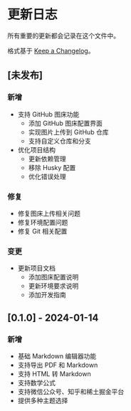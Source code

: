 # 更新日志

所有重要的更新都会记录在这个文件中。

格式基于 [Keep a Changelog](https://keepachangelog.com/zh-CN/1.0.0/)。

## [未发布]

### 新增
- 支持 GitHub 图床功能
  - 添加 GitHub 图床配置界面
  - 实现图片上传到 GitHub 仓库
  - 支持自定义仓库和分支
- 优化项目结构
  - 更新依赖管理
  - 移除 Husky 配置
  - 优化错误处理

### 修复
- 修复图床上传相关问题
- 修复环境配置问题
- 修复 Git 相关配置

### 变更
- 更新项目文档
  - 添加图床配置说明
  - 更新环境要求说明
  - 添加开发指南

## [0.1.0] - 2024-01-14

### 新增
- 基础 Markdown 编辑器功能
- 支持导出 PDF 和 Markdown
- 支持 HTML 转 Markdown
- 支持数学公式
- 支持微信公众号、知乎和稀土掘金平台
- 提供多种主题选择
